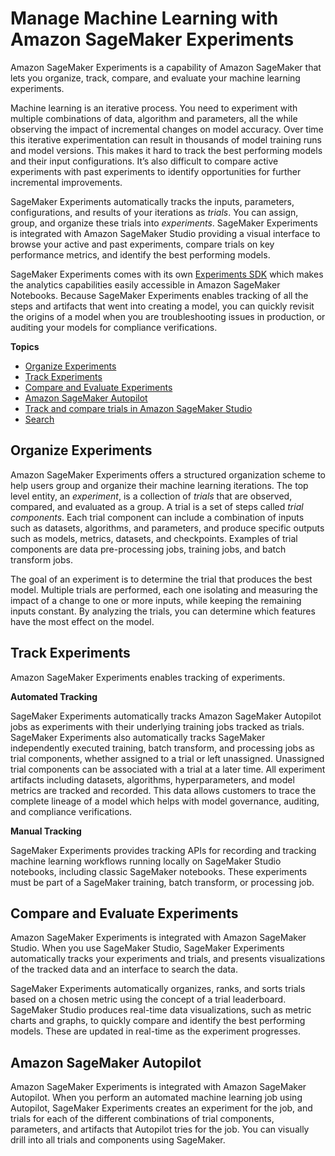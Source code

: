# Manage Machine Learning with Amazon SageMaker Experiments<a name="experiments"></a>

Amazon SageMaker Experiments is a capability of Amazon SageMaker that lets you organize, track, compare, and evaluate your machine learning experiments\.

Machine learning is an iterative process\. You need to experiment with multiple combinations of data, algorithm and parameters, all the while observing the impact of incremental changes on model accuracy\. Over time this iterative experimentation can result in thousands of model training runs and model versions\. This makes it hard to track the best performing models and their input configurations\. It’s also difficult to compare active experiments with past experiments to identify opportunities for further incremental improvements\.

SageMaker Experiments automatically tracks the inputs, parameters, configurations, and results of your iterations as *trials*\. You can assign, group, and organize these trials into *experiments*\. SageMaker Experiments is integrated with Amazon SageMaker Studio providing a visual interface to browse your active and past experiments, compare trials on key performance metrics, and identify the best performing models\.

SageMaker Experiments comes with its own [Experiments SDK](https://github.com/aws/sagemaker-experiments) which makes the analytics capabilities easily accessible in Amazon SageMaker Notebooks\. Because SageMaker Experiments enables tracking of all the steps and artifacts that went into creating a model, you can quickly revisit the origins of a model when you are troubleshooting issues in production, or auditing your models for compliance verifications\.

**Topics**
+ [Organize Experiments](#exp-mgmt-organize)
+ [Track Experiments](#exp-mgmt-track)
+ [Compare and Evaluate Experiments](#exp-mgmt-compare)
+ [Amazon SageMaker Autopilot](#exp-mgmt-automl)
+ [Track and compare trials in Amazon SageMaker Studio](experiments-mnist.md)
+ [Search](search.md)

## Organize Experiments<a name="exp-mgmt-organize"></a>

Amazon SageMaker Experiments offers a structured organization scheme to help users group and organize their machine learning iterations\. The top level entity, an *experiment*, is a collection of *trials* that are observed, compared, and evaluated as a group\. A trial is a set of steps called *trial components*\. Each trial component can include a combination of inputs such as datasets, algorithms, and parameters, and produce specific outputs such as models, metrics, datasets, and checkpoints\. Examples of trial components are data pre\-processing jobs, training jobs, and batch transform jobs\.

The goal of an experiment is to determine the trial that produces the best model\. Multiple trials are performed, each one isolating and measuring the impact of a change to one or more inputs, while keeping the remaining inputs constant\. By analyzing the trials, you can determine which features have the most effect on the model\.

## Track Experiments<a name="exp-mgmt-track"></a>

Amazon SageMaker Experiments enables tracking of experiments\.

**Automated Tracking**

SageMaker Experiments automatically tracks Amazon SageMaker Autopilot jobs as experiments with their underlying training jobs tracked as trials\. SageMaker Experiments also automatically tracks SageMaker independently executed training, batch transform, and processing jobs as trial components, whether assigned to a trial or left unassigned\. Unassigned trial components can be associated with a trial at a later time\. All experiment artifacts including datasets, algorithms, hyperparameters, and model metrics are tracked and recorded\. This data allows customers to trace the complete lineage of a model which helps with model governance, auditing, and compliance verifications\.

**Manual Tracking**

SageMaker Experiments provides tracking APIs for recording and tracking machine learning workflows running locally on SageMaker Studio notebooks, including classic SageMaker notebooks\. These experiments must be part of a SageMaker training, batch transform, or processing job\.

## Compare and Evaluate Experiments<a name="exp-mgmt-compare"></a>

Amazon SageMaker Experiments is integrated with Amazon SageMaker Studio\. When you use SageMaker Studio, SageMaker Experiments automatically tracks your experiments and trials, and presents visualizations of the tracked data and an interface to search the data\.

SageMaker Experiments automatically organizes, ranks, and sorts trials based on a chosen metric using the concept of a trial leaderboard\. SageMaker Studio produces real\-time data visualizations, such as metric charts and graphs, to quickly compare and identify the best performing models\. These are updated in real\-time as the experiment progresses\.

## Amazon SageMaker Autopilot<a name="exp-mgmt-automl"></a>

Amazon SageMaker Experiments is integrated with Amazon SageMaker Autopilot\. When you perform an automated machine learning job using Autopilot, SageMaker Experiments creates an experiment for the job, and trials for each of the different combinations of trial components, parameters, and artifacts that Autopilot tries for the job\. You can visually drill into all trials and components using SageMaker\.